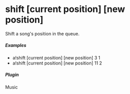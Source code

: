 # shift [current position] [new position]

Shift a song's position in the queue.
			

##### Examples

* a!shift [current position] [new position] 3 1
* a!shift [current position] [new position] 11 2


##### Plugin
Music